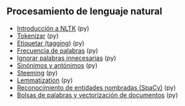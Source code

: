 ## Procesamiento de lenguaje natural

- [Introducción a NLTK](https://github.com/mondeja/fullstack/tree/master/backend/src/analisis_de_datos/npl/intro.py) (py)
- [Tokenizar](https://github.com/mondeja/fullstack/tree/master/backend/src/analisis_de_datos/npl/tokenizing.py) (py)
- [Etiquetar (tagging)](https://github.com/mondeja/fullstack/tree/master/backend/src/analisis_de_datos/npl/tagging.py) (py)
- [Frecuencia de palabras](https://github.com/mondeja/fullstack/tree/master/backend/src/analisis_de_datos/npl/word_freq.py) (py)
- [Ignorar palabras innecesarias](https://github.com/mondeja/fullstack/tree/master/backend/src/analisis_de_datos/npl/stop_words.py) (py)
- [Sinónimos y antónimos](https://github.com/mondeja/fullstack/tree/master/backend/src/analisis_de_datos/npl/synonyms_antonyms.py) (py)
- [Steeming](https://github.com/mondeja/fullstack/tree/master/backend/src/analisis_de_datos/npl/steeming.py) (py)
- [Lemmatization](https://github.com/mondeja/fullstack/tree/master/backend/src/analisis_de_datos/npl/lemmatization.py) (py)
- [Reconocimiento de entidades nombradas (SpaCy)](https://github.com/mondeja/fullstack/tree/master/backend/src/analisis_de_datos/npl/ner.py) (py)
- [Bolsas de palabras y vectorización de documentos](http://nbviewer.jupyter.org/github/mondeja/fullstack/blob/master/backend/src/analisis_de_datos/npl/bag_words.ipynb) (py)